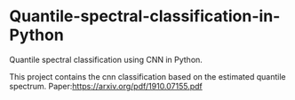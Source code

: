 # Quantile-spectral-classification-in-Python
Quantile spectral classification using CNN in Python.

This project contains the cnn classification based on the estimated quantile spectrum.
Paper:https://arxiv.org/pdf/1910.07155.pdf
